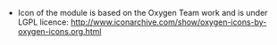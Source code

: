 - Icon of the module is based on the Oxygen Team work and is under LGPL
  licence:
  <http://www.iconarchive.com/show/oxygen-icons-by-oxygen-icons.org.html>
